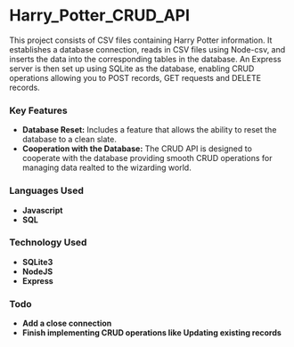 # Harry_Potter_CRUD_API

This project consists of CSV files containing Harry Potter information. It establishes a database connection, reads in CSV files using Node-csv, and inserts the data into the corresponding tables in the database. An Express server is then set up using SQLite as the database, enabling CRUD operations allowing you to POST records, GET requests and DELETE records.

### Key Features

- **Database Reset:** Includes a feature that allows the ability to reset the database to a clean slate.
- **Cooperation with the Database:** The CRUD API is designed to cooperate with the database providing smooth CRUD operations for managing data realted to the wizarding world.

### Languages Used

- **Javascript**
- **SQL**

### Technology Used

- **SQLite3**
- **NodeJS**
- **Express**

### Todo

- **Add a close connection**
- **Finish implementing CRUD operations like Updating existing records**